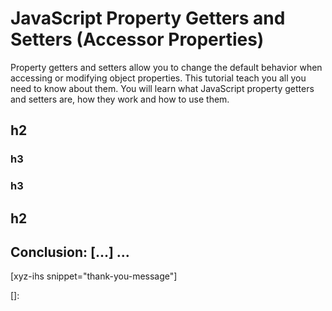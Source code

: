 # JavaScript Property Getters and Setters (Accessor Properties)

Property getters and setters allow you to change the default behavior when accessing or modifying object properties. This tutorial teach you all you need to know about them. You will learn what JavaScript property getters and setters are, how they work and how to use them.
<!--more-->
<!--
Table of Contents:
## h2
### h3
### h3
## h2
## Conclusion: [...] ...
-->

## h2

### h3

### h3

## h2

## Conclusion: [...] ...

[xyz-ihs snippet="thank-you-message"]

<!-- ### Links -->
[]:

<!--
### Meta:
-
-->

<!--
### Keywords:
- JavaScript property getters and setters
- property getters and setters
- getters and setters
-->

<!--
### Resources:
-
-->
